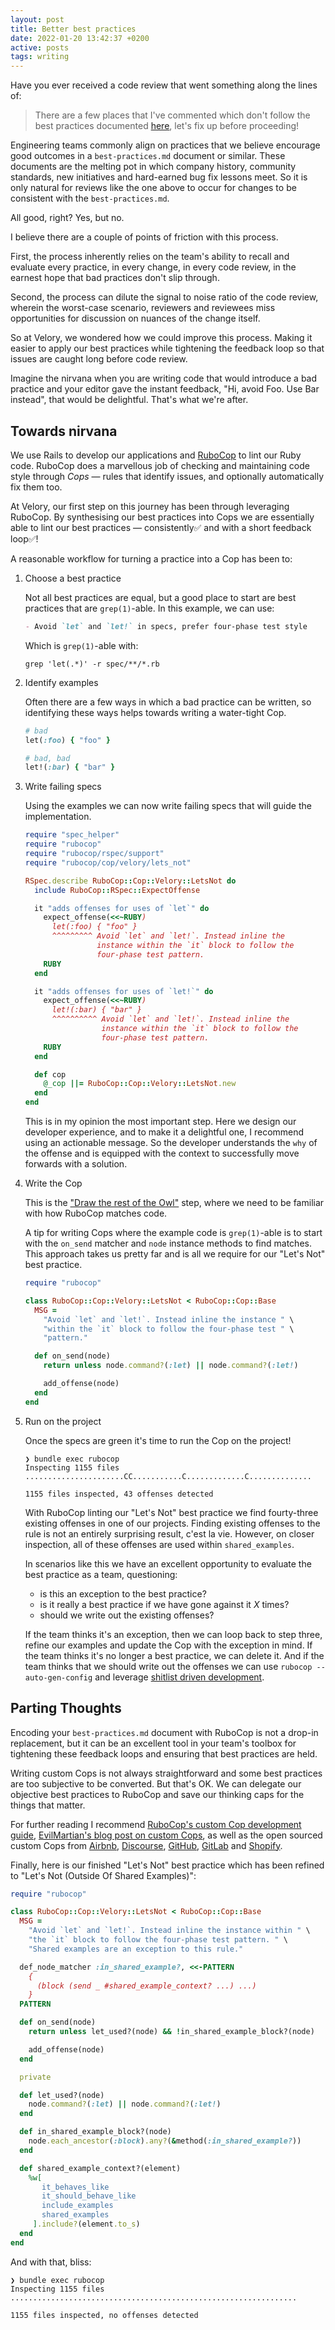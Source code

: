 ```yaml
---
layout: post
title: Better best practices
date: 2022-01-20 13:42:37 +0200
active: posts
tags: writing
---
```


Have you ever received a code review that went something along the lines of:

> There are a few places that I've commented which don't follow the best
> practices documented [here](https://example.com/), let's fix up before
> proceeding!

Engineering teams commonly align on practices that we believe encourage good
outcomes in a `best-practices.md` document or similar. These documents are the
melting pot in which company history, community standards, new initiatives and
hard-earned bug fix lessons meet. So it is only natural for reviews like the one
above to occur for changes to be consistent with the `best-practices.md`.

All good, right? Yes, but no.

I believe there are a couple of points of friction with this process.

First, the process inherently relies on the team's ability to recall and
evaluate every practice, in every change, in every code review, in the earnest
hope that bad practices don't slip through.

Second, the process can dilute the signal to noise ratio of the code review,
wherein the worst-case scenario, reviewers and reviewees miss opportunities for
discussion on nuances of the change itself.

So at Velory, we wondered how we could improve this process. Making it easier to
apply our best practices while tightening the feedback loop so that issues are
caught long before code review.

Imagine the nirvana when you are writing code that would introduce a bad
practice and your editor gave the instant feedback, "Hi, avoid Foo. Use Bar
instead", that would be delightful. That's what we're after.

## Towards nirvana

We use Rails to develop our applications and [RuboCop](https://rubocop.org/) to
lint our Ruby code. RuboCop does a marvellous job of checking and maintaining
code style through _Cops_ — rules that identify issues, and optionally
automatically fix them too.

At Velory, our first step on this journey has been through leveraging RuboCop.
By synthesising our best practices into Cops we are essentially able to lint our
best practices — consistently✅ and with a short feedback loop✅!

A reasonable workflow for turning a practice into a Cop has been to:

1. Choose a best practice
 
   Not all best practices are equal, but a good place to start are best
   practices that are `grep(1)`-able. In this example, we can use:

   ```markdown
   - Avoid `let` and `let!` in specs, prefer four-phase test style
   ```

   Which is `grep(1)`-able with:

   ```shell
   grep 'let(.*)' -r spec/**/*.rb
   ```

2. Identify examples

   Often there are a few ways in which a bad practice can be written, so
   identifying these ways helps towards writing a water-tight Cop.

   ```ruby
   # bad
   let(:foo) { "foo" }

   # bad, bad
   let!(:bar) { "bar" }
   ```

3. Write failing specs

   Using the examples we can now write failing specs that will guide the
   implementation.

   ```ruby
   require "spec_helper"
   require "rubocop"
   require "rubocop/rspec/support"
   require "rubocop/cop/velory/lets_not"

   RSpec.describe RuboCop::Cop::Velory::LetsNot do
     include RuboCop::RSpec::ExpectOffense

     it "adds offenses for uses of `let`" do
       expect_offense(<<~RUBY)
         let(:foo) { "foo" }
         ^^^^^^^^^ Avoid `let` and `let!`. Instead inline the 
                   instance within the `it` block to follow the 
                   four-phase test pattern.
       RUBY
     end

     it "adds offenses for uses of `let!`" do
       expect_offense(<<~RUBY)
         let!(:bar) { "bar" }
         ^^^^^^^^^^ Avoid `let` and `let!`. Instead inline the 
                    instance within the `it` block to follow the 
                    four-phase test pattern.
       RUBY
     end

     def cop
       @_cop ||= RuboCop::Cop::Velory::LetsNot.new
     end
   end
   ```

   This is in my opinion the most important step. Here we design our developer
   experience, and to make it a delightful one, I recommend using an actionable
   message. So the developer understands the `why` of the offense and is
   equipped with the context to successfully move forwards with a solution.

4. Write the Cop

   This is the ["Draw the rest of the
   Owl"](https://knowyourmeme.com/memes/how-to-draw-an-owl) step, where we need
   to be familiar with how RuboCop matches code.

   A tip for writing Cops where the example code is `grep(1)`-able is to start with
   the `on_send` matcher and `node` instance methods to find matches. This
   approach takes us pretty far and is all we require for our "Let's Not" best
   practice.

   ```ruby
   require "rubocop"

   class RuboCop::Cop::Velory::LetsNot < RuboCop::Cop::Base
     MSG =
       "Avoid `let` and `let!`. Instead inline the instance " \
       "within the `it` block to follow the four-phase test " \ 
       "pattern."

     def on_send(node)
       return unless node.command?(:let) || node.command?(:let!)

       add_offense(node)
     end
   end
   ```

5. Run on the project

   Once the specs are green it's time to run the Cop on the project!

   ```shell
   ❯ bundle exec rubocop
   Inspecting 1155 files
   ......................CC...........C.............C..............

   1155 files inspected, 43 offenses detected
   ```

   With RuboCop linting our "Let's Not" best practice we find fourty-three
   existing offenses in one of our projects. Finding existing offenses to the
   rule is not an entirely surprising result, c'est la vie. However, on closer
   inspection, all of these offenses are used within `shared_examples`.

   In scenarios like this we have an excellent opportunity to evaluate the best
   practice as a team, questioning:
   - is this an exception to the best practice?
   - is it really a best practice if we have gone against it _X_ times?
   - should we write out the existing offenses?

   If the team thinks it's an exception, then we can loop back to step three,
   refine our examples and update the Cop with the exception in mind. If the
   team thinks it's no longer a best practice, we can delete it. And if the team
   thinks that we should write out the offenses we can use `rubocop
   --auto-gen-config` and leverage [shitlist driven
   development](https://sirupsen.com/shitlists).

## Parting Thoughts

Encoding your `best-practices.md` document with RuboCop is not a drop-in
replacement, but it can be an excellent tool in your team's toolbox for
tightening these feedback loops and ensuring that best practices are held.

Writing custom Cops is not always straightforward and some best practices are
too subjective to be converted. But that's OK. We can delegate our objective
best practices to RuboCop and save our thinking caps for the things that matter.

For further reading I recommend [RuboCop's custom Cop development guide](https://docs.rubocop.org/rubocop/development.html),
[EvilMartian's blog post on custom Cops](https://evilmartians.com/chronicles/custom-cops-for-rubocop-an-emergency-service-for-your-codebase), as well as the open sourced custom
Cops from [Airbnb](https://github.com/airbnb/ruby), [Discourse](https://github.com/discourse/rubocop-discourse), [GitHub](https://github.com/github/rubocop-github), [GitLab](https://gitlab.com/gitlab-org/rubocop-gitlab-security) and [Shopify](https://github.com/Shopify/rubocop-sorbet).

Finally, here is our finished "Let's Not" best practice which has been refined
to "Let's Not (Outside Of Shared Examples)":

```ruby
require "rubocop"

class RuboCop::Cop::Velory::LetsNot < RuboCop::Cop::Base
  MSG =
    "Avoid `let` and `let!`. Instead inline the instance within " \
    "the `it` block to follow the four-phase test pattern. " \
    "Shared examples are an exception to this rule."

  def_node_matcher :in_shared_example?, <<-PATTERN
    {
      (block (send _ #shared_example_context? ...) ...)
    }
  PATTERN

  def on_send(node)
    return unless let_used?(node) && !in_shared_example_block?(node)

    add_offense(node)
  end

  private

  def let_used?(node)
    node.command?(:let) || node.command?(:let!)
  end

  def in_shared_example_block?(node)
    node.each_ancestor(:block).any?(&method(:in_shared_example?))
  end

  def shared_example_context?(element)
    %w[
       it_behaves_like 
       it_should_behave_like 
       include_examples 
       shared_examples
     ].include?(element.to_s)
  end
end
```

And with that, bliss:

```shell
❯ bundle exec rubocop
Inspecting 1155 files
................................................................

1155 files inspected, no offenses detected
```
